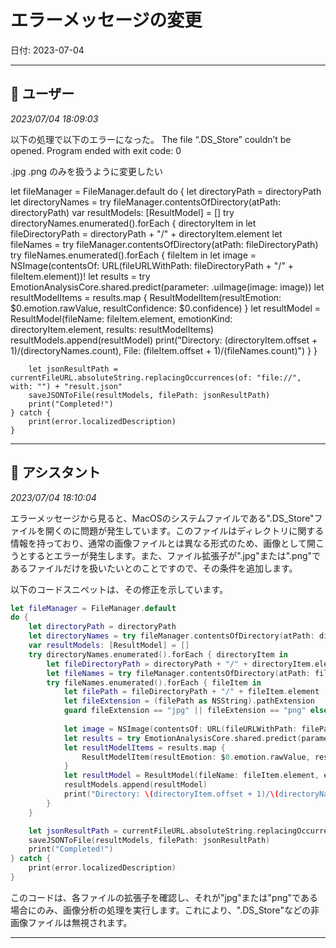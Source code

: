 # エラーメッセージの変更

日付: 2023-07-04

---

## 👤 ユーザー
*2023/07/04 18:09:03*

以下の処理で以下のエラーになった。
The file “.DS_Store” couldn’t be opened.
Program ended with exit code: 0

.jpg .png のみを扱うように変更したい

let fileManager = FileManager.default
    do {
        let directoryPath = directoryPath
        let directoryNames = try fileManager.contentsOfDirectory(atPath: directoryPath)
        var resultModels: [ResultModel] = []
        try directoryNames.enumerated().forEach { directoryItem in
            let fileDirectoryPath = directoryPath + "/" + directoryItem.element
            let fileNames = try fileManager.contentsOfDirectory(atPath: fileDirectoryPath)
            try fileNames.enumerated().forEach { fileItem in
                let image = NSImage(contentsOf: URL(fileURLWithPath: fileDirectoryPath + "/" + fileItem.element))!
                let results = try EmotionAnalysisCore.shared.predict(parameter: .uiImage(image: image))
                let resultModelItems = results.map {
                    ResultModelItem(resultEmotion: $0.emotion.rawValue, resultConfidence: $0.confidence)
                }
                let resultModel = ResultModel(fileName: fileItem.element, emotionKind: directoryItem.element, results: resultModelItems)
                resultModels.append(resultModel)
                print("Directory: \(directoryItem.offset + 1)/\(directoryNames.count), File: \(fileItem.offset + 1)/\(fileNames.count)")
            }
        }

        let jsonResultPath = currentFileURL.absoluteString.replacingOccurrences(of: "file://", with: "") + "result.json"
        saveJSONToFile(resultModels, filePath: jsonResultPath)
        print("Completed!")
    } catch {
        print(error.localizedDescription)
    }

---

## 🤖 アシスタント
*2023/07/04 18:10:04*

エラーメッセージから見ると、MacOSのシステムファイルである".DS_Store"ファイルを開くのに問題が発生しています。このファイルはディレクトリに関する情報を持っており、通常の画像ファイルとは異なる形式のため、画像として開こうとするとエラーが発生します。また、ファイル拡張子が".jpg"または".png"であるファイルだけを扱いたいとのことですので、その条件を追加します。

以下のコードスニペットは、その修正を示しています。

```swift
let fileManager = FileManager.default
do {
    let directoryPath = directoryPath
    let directoryNames = try fileManager.contentsOfDirectory(atPath: directoryPath)
    var resultModels: [ResultModel] = []
    try directoryNames.enumerated().forEach { directoryItem in
        let fileDirectoryPath = directoryPath + "/" + directoryItem.element
        let fileNames = try fileManager.contentsOfDirectory(atPath: fileDirectoryPath)
        try fileNames.enumerated().forEach { fileItem in
            let filePath = fileDirectoryPath + "/" + fileItem.element
            let fileExtension = (filePath as NSString).pathExtension
            guard fileExtension == "jpg" || fileExtension == "png" else { return } // Skip non-image files
            
            let image = NSImage(contentsOf: URL(fileURLWithPath: filePath))!
            let results = try EmotionAnalysisCore.shared.predict(parameter: .uiImage(image: image))
            let resultModelItems = results.map {
                ResultModelItem(resultEmotion: $0.emotion.rawValue, resultConfidence: $0.confidence)
            }
            let resultModel = ResultModel(fileName: fileItem.element, emotionKind: directoryItem.element, results: resultModelItems)
            resultModels.append(resultModel)
            print("Directory: \(directoryItem.offset + 1)/\(directoryNames.count), File: \(fileItem.offset + 1)/\(fileNames.count)")
        }
    }

    let jsonResultPath = currentFileURL.absoluteString.replacingOccurrences(of: "file://", with: "") + "result.json"
    saveJSONToFile(resultModels, filePath: jsonResultPath)
    print("Completed!")
} catch {
    print(error.localizedDescription)
}
```

このコードは、各ファイルの拡張子を確認し、それが"jpg"または"png"である場合にのみ、画像分析の処理を実行します。これにより、".DS_Store"などの非画像ファイルは無視されます。

---
